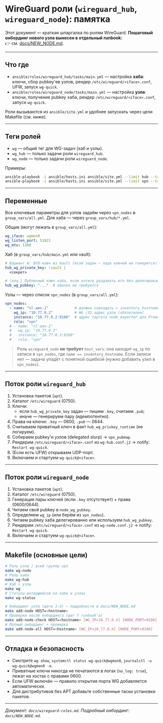 # WireGuard роли (`wireguard_hub`, `wireguard_node`): памятка

Этот документ — краткая шпаргалка по ролям WireGuard. **Пошаговый онбординг нового узла вынесен в отдельный runbook:**  
👉 см. [docs/NEW_NODE.md](docs/NEW_NODE.md).

---

## Что где

- `ansible/roles/wireguard_hub/tasks/main.yml` — настройка **хаба**: ключи, сбор pubkey'ев узлов, рендер `/etc/wireguard/<iface>.conf`, UFW, запуск `wg-quick`.
- `ansible/roles/wireguard_node/tasks/main.yml` — настройка **узла**: ключи, получение pubkey хаба, рендер `/etc/wireguard/<iface>.conf`, запуск `wg-quick`.

Роли вызываются из `ansible/site.yml` и удобнее запускать через цели Makefile (см. ниже).

---

## Теги ролей

- `wg` — общий тег для WG-задач (хаб и узлы).
- `wg_hub` — только задачи роли `wireguard_hub`.
- `wg_node` — только задачи роли `wireguard_node`.

Примеры:
```bash
ansible-playbook -i ansible/hosts.ini ansible/site.yml --limit hub --tags wg_hub
ansible-playbook -i ansible/hosts.ini ansible/site.yml --limit vpn --tags wg_node
```

---

## Переменные

Все ключевые параметры для узлов задаём через `vpn_nodes` в `group_vars/all.yml`. Для хаба — через `group_vars/hub/*.yml`.

Общие (могут лежать в `group_vars/all.yml`):
```yaml
wg_iface: wgmon0
wg_listen_port: 51821
wg_mtu: 1280
```

Хаб (в `group_vars/hub/main.yml` или vault):
```yaml
# Вариант A: BYO-ключ из Vault (если задан — пара ключей не генерится)
hub_wg_private_key: !vault |
  <секрет>

# (опц.) Публичный ключ хаба, если хотите раздавать его без делегированного чтения:
hub_wg_pubkey: "..."  # обычно не требуется
```

Узлы — через список `vpn_nodes` (в `group_vars/all.yml`):
```yaml
vpn_nodes:
  - name: "nl-ams-1"            # должно совпадать с inventory_hostname
    wg_ip: "10.77.0.2"          # WG /32 адрес узла (обязателен)
    instance: "10.77.0.2:9100"  # адрес таргета node_exporter для Prometheus
    role: "vpn"
  # - name: "nl-ams-2"
  #   wg_ip: "10.77.0.3"
  #   instance: "10.77.0.3:9100"
  #   role: "vpn"
```

> Роль `wireguard_node` **не требует** `host_vars`: она находит `wg_ip` по записи в `vpn_nodes`, где `name == inventory_hostname`. Если записи нет — задача упадёт с понятной ошибкой (нужно добавить узел в `vpn_nodes`).

---

## Поток роли `wireguard_hub`

1. Установка пакетов (`apt`).  
2. Каталог `/etc/wireguard` (0750).  
3. Ключи:
   - если `hub_wg_private_key` задан — пишем `.key`, считаем `.pub`;
   - иначе — генерируем пару (идемпотентно).  
4. Права на ключи: `.key` — 0600, `.pub` — 0644.  
5. Считываем приватный ключ в факт `hub_wg_privkey_runtime` (не логируем).  
6. Собираем pubkey'и узлов (delegated slurp) → `vpn_pubmap`.  
7. Рендерим `/etc/wireguard/<iface>.conf` из `wg-hub.conf.j2` → notify: `Restart wg-quick`.  
8. (Если есть UFW) открываем UDP-порт.  
9. Включаем и стартуем `wg-quick@<iface>`.

---

## Поток роли `wireguard_node`

1. Установка пакетов (`apt`).  
2. Каталог `/etc/wireguard` (0750).  
3. Генерация пары ключей (если `.key` отсутствует) + права (0600/0644).  
4. Читаем свой pubkey в `node_wg_pubkey`.  
5. Определяем `wg_ip` (или берём из `vpn_nodes`).  
6. Читаем pubkey хаба делегированно или используем `hub_wg_pubkey`.  
7. Рендерим `/etc/wireguard/<iface>.conf` из `wg-node.conf.j2` → notify: `Restart wg-quick`.  
8. Включаем и стартуем `wg-quick@<iface>`.

---

## Makefile (основные цели)

```bash
# Роль узла / всей группы vpn
make wg-node
# Роль хаба
make wg-hub
# Хаб + узлы
make wg
# Статусы интерфейсов на хабе и узлах
make wg-status

# Онбординг узла (шаги 1–3) — подробности в docs/NEW_NODE.md
make add-node HOST=<hostname>
# Проверки после онбординга (шаг 7 runbook'а)
make add-node-check HOST=<hostname> [WG_IP=10.77.0.X] [NODE_PORT=9100]
# Полный онбординг + проверка
make add-node-all HOST=<hostname> [WG_IP=10.77.0.X] [NODE_PORT=9100]
```

---

## Отладка и безопасность

- Смотрите `wg show`, `systemctl status wg-quick@wgmon0`, `journalctl -u wg-quick@wgmon0 -e`.  
- Приватные ключи никогда не печатаются в логах (`no_log: true`), лежат на хостах с правами 0600.  
- Если UFW включён — правило открытия порта WG добавляется автоматически.  
- Для дистрибутивов без APT добавьте собственные таски установки пакетов.

---

_Документ: `docs/wireguard-roles.md`. Подробный онбординг: `docs/NEW_NODE.md`._
